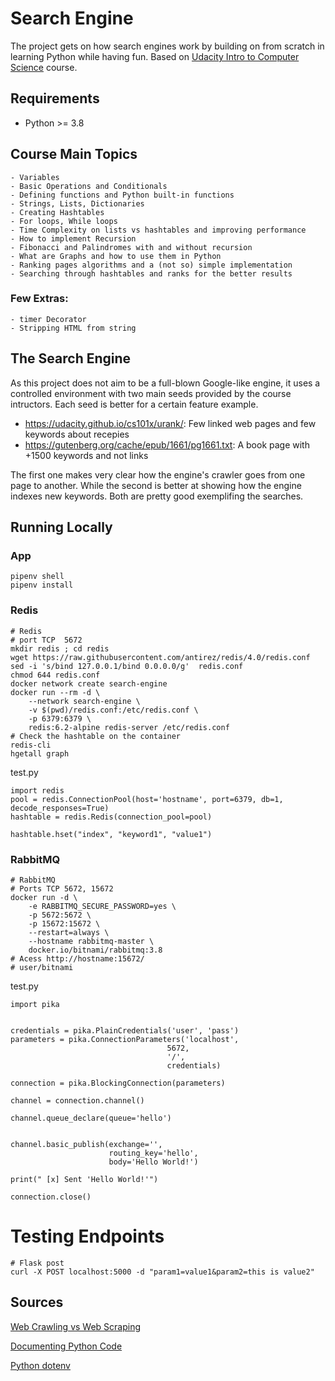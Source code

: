 # Search Engine

The project gets on how search engines work by building on from scratch in learning Python while having fun.
Based on [Udacity Intro to Computer Science](https://classroom.udacity.com/courses/cs101) course.

## Requirements

- Python >= 3.8

## Course Main Topics

    - Variables
    - Basic Operations and Conditionals
    - Defining functions and Python built-in functions
    - Strings, Lists, Dictionaries
    - Creating Hashtables
    - For loops, While loops
    - Time Complexity on lists vs hashtables and improving performance
    - How to implement Recursion
    - Fibonacci and Palindromes with and without recursion
    - What are Graphs and how to use them in Python
    - Ranking pages algorithms and a (not so) simple implementation
    - Searching through hashtables and ranks for the better results

### Few Extras:

    - timer Decorator
    - Stripping HTML from string

## The Search Engine

As this project does not aim to be a full-blown Google-like engine, it uses a controlled environment with two main seeds provided by the course intructors. Each seed is better for a certain feature example.

- https://udacity.github.io/cs101x/urank/: Few linked web pages and few keywords about recepies
- https://gutenberg.org/cache/epub/1661/pg1661.txt: A book page with +1500 keywords and not links

The first one makes very clear how the engine's crawler goes from one page to another.
While the second is better at showing how the engine indexes new keywords.
Both are pretty good exemplifing the searches.

## Running Locally

### App

~~~~
pipenv shell
pipenv install
~~~~

### Redis
~~~~
# Redis
# port TCP	5672
mkdir redis ; cd redis
wget https://raw.githubusercontent.com/antirez/redis/4.0/redis.conf
sed -i 's/bind 127.0.0.1/bind 0.0.0.0/g'  redis.conf
chmod 644 redis.conf
docker network create search-engine
docker run --rm -d \
    --network search-engine \
    -v $(pwd)/redis.conf:/etc/redis.conf \
    -p 6379:6379 \
    redis:6.2-alpine redis-server /etc/redis.conf
# Check the hashtable on the container
redis-cli
hgetall graph
~~~~

test.py
~~~~
import redis
pool = redis.ConnectionPool(host='hostname', port=6379, db=1, decode_responses=True)
hashtable = redis.Redis(connection_pool=pool)

hashtable.hset("index", "keyword1", "value1")
~~~~

### RabbitMQ

~~~~
# RabbitMQ
# Ports TCP	5672, 15672
docker run -d \
    -e RABBITMQ_SECURE_PASSWORD=yes \
    -p 5672:5672 \
    -p 15672:15672 \
    --restart=always \
    --hostname rabbitmq-master \
    docker.io/bitnami/rabbitmq:3.8
# Acess http://hostname:15672/
# user/bitnami
~~~~

test.py
~~~~
import pika


credentials = pika.PlainCredentials('user', 'pass')
parameters = pika.ConnectionParameters('localhost',
                                   5672,
                                   '/',
                                   credentials)

connection = pika.BlockingConnection(parameters)

channel = connection.channel()

channel.queue_declare(queue='hello')


channel.basic_publish(exchange='',
                      routing_key='hello',
                      body='Hello World!')

print(" [x] Sent 'Hello World!'")

connection.close()
~~~~

# Testing Endpoints

~~~~
# Flask post
curl -X POST localhost:5000 -d "param1=value1&param2=this is value2"
~~~~

## Sources

[Web Crawling vs Web Scraping](https://blog.apify.com/what-is-web-scraping/)

[Documenting Python Code](https://realpython.com/documenting-python-code/)

[Python dotenv](https://www.nylas.com/blog/making-use-of-environment-variables-in-python/)